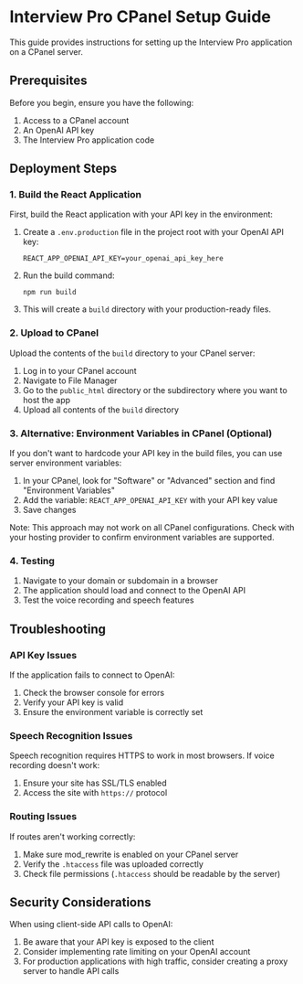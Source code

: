 # Interview Pro CPanel Setup Guide

This guide provides instructions for setting up the Interview Pro application on a CPanel server.

## Prerequisites

Before you begin, ensure you have the following:

1. Access to a CPanel account
2. An OpenAI API key
3. The Interview Pro application code

## Deployment Steps

### 1. Build the React Application

First, build the React application with your API key in the environment:

1. Create a `.env.production` file in the project root with your OpenAI API key:
   ```
   REACT_APP_OPENAI_API_KEY=your_openai_api_key_here
   ```

2. Run the build command:
   ```
   npm run build
   ```

3. This will create a `build` directory with your production-ready files.

### 2. Upload to CPanel

Upload the contents of the `build` directory to your CPanel server:

1. Log in to your CPanel account
2. Navigate to File Manager
3. Go to the `public_html` directory or the subdirectory where you want to host the app
4. Upload all contents of the `build` directory

### 3. Alternative: Environment Variables in CPanel (Optional)

If you don't want to hardcode your API key in the build files, you can use server environment variables:

1. In your CPanel, look for "Software" or "Advanced" section and find "Environment Variables"
2. Add the variable: `REACT_APP_OPENAI_API_KEY` with your API key value
3. Save changes

Note: This approach may not work on all CPanel configurations. Check with your hosting provider to confirm environment variables are supported.

### 4. Testing

1. Navigate to your domain or subdomain in a browser
2. The application should load and connect to the OpenAI API
3. Test the voice recording and speech features

## Troubleshooting

### API Key Issues

If the application fails to connect to OpenAI:

1. Check the browser console for errors
2. Verify your API key is valid
3. Ensure the environment variable is correctly set

### Speech Recognition Issues

Speech recognition requires HTTPS to work in most browsers. If voice recording doesn't work:

1. Ensure your site has SSL/TLS enabled
2. Access the site with `https://` protocol

### Routing Issues

If routes aren't working correctly:

1. Make sure mod_rewrite is enabled on your CPanel server
2. Verify the `.htaccess` file was uploaded correctly
3. Check file permissions (`.htaccess` should be readable by the server)

## Security Considerations

When using client-side API calls to OpenAI:

1. Be aware that your API key is exposed to the client
2. Consider implementing rate limiting on your OpenAI account
3. For production applications with high traffic, consider creating a proxy server to handle API calls 